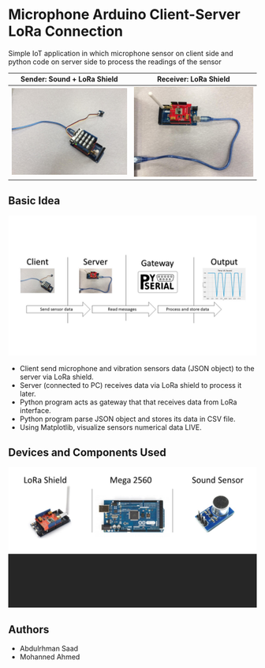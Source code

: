 # Microphone Arduino Client-Server LoRa Connection
Simple IoT application in which microphone sensor on client side and python code on server side to process the readings of the sensor

Sender: Sound + LoRa Shield             |   Receiver: LoRa Shield 
:-------------------------:|:-------------------------:
![s](sender.jpeg)  |  ![s](receiver.jpeg)

## Basic Idea

![s](basic_idea.jpg)
 
- Client send microphone and vibration sensors data (JSON object) to the server via LoRa shield.
- Server (connected to PC) receives data via LoRa shield to process it later. 
- Python program acts as gateway that that receives data from LoRa interface. 
- Python program parse JSON object and stores its data in CSV file.
- Using Matplotlib, visualize sensors numerical data LIVE.

## Devices and Components Used 

![s](devices.jpg)

## Authors 

* Abdulrhman Saad
* Mohanned Ahmed 

